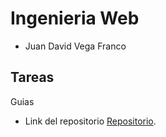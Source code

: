 # Ingenieria Web
- Juan David Vega Franco

## Tareas
  Guias

- Link del repositorio [Repositorio](https://github.com/Juan0Vega/ING-WEB.git).
